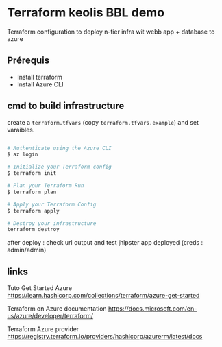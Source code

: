 # Terraform keolis BBL demo

Terraform configuration to deploy n-tier infra  wit webb app + database to azure 

## Prérequis

- Install terraform
- Install Azure CLI

## cmd to build infrastructure

create a `terraform.tfvars` (copy `terraform.tfvars.example`)  and set varaibles.

```bash

# Authenticate using the Azure CLI
$ az login

# Initialize your Terraform config
$ terraform init

# Plan your Terraform Run
$ terraform plan

# Apply your Terraform Config
$ terraform apply

# Destroy your infrastructure
terraform destroy

```

after deploy : check url output and test jhipster app deployed (creds : admin/admin)

## links

Tuto Get Started Azure
https://learn.hashicorp.com/collections/terraform/azure-get-started

Terraform on Azure documentation
https://docs.microsoft.com/en-us/azure/developer/terraform/

Terraform Azure provider
https://registry.terraform.io/providers/hashicorp/azurerm/latest/docs